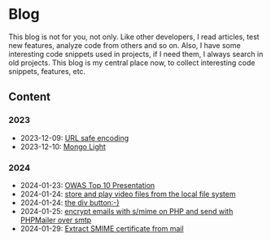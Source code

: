 # Blog

This blog is not for you, not only. 
Like other developers, I read articles, test new features, analyze code from others and so on.
Also, I have some interesting code snippets used in projects, if I need them, I always search in old projects.
This blog is my central place now, to collect interesting code snippets, features, etc.

## Content

### 2023

- 2023-12-09: [URL safe encoding](./2023/01-ursafe-encoding/README.md)
- 2023-12-10: [Mongo Light](./2023/02-mongo-light/README.md)

### 2024

- 2024-01-23: [OWAS Top 10 Presentation](./2024/01-owasp/README.md)
- 2024-01-24: [store and play video files from the local file system](./2024/02-file-access-api/README.md)
- 2024-01-24: [the div button:-)](./2024/03-div-button/README.md)
- 2024-01-25: [encrypt emails with s/mime on PHP and send with PHPMailer over smtp](./2024/04-smime-mail-encyption/README.md)
- 2024-01-29: [Extract SMIME certificate from mail](./2024/05-smime-cert-from-eml/README.md)